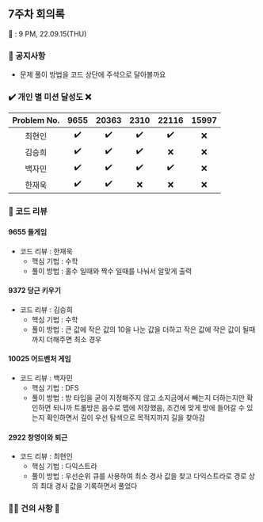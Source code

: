 ## 7주차 회의록 

:calendar: : 9 PM, 22.09.15(THU)

### :loudspeaker: 공지사항
- 문제 풀이 방법을 코드 상단에 주석으로 달아볼까요

### :heavy_check_mark: 개인 별 미션 달성도 :x:
|Problem No.|9655|20363|2310|22116|15997|
|:-----------:|:-----:|:----:|:----:|:----:|:----:|
|최현인|:heavy_check_mark:|:heavy_check_mark:|:heavy_check_mark:|:heavy_check_mark:|:x:|
|김승희|:heavy_check_mark:|:heavy_check_mark:|:heavy_check_mark:|:x:|:x:|
|백자민|:heavy_check_mark:|:heavy_check_mark:|:heavy_check_mark:|:heavy_check_mark:|:x:|
|한재욱|:heavy_check_mark:|:heavy_check_mark:|:x:|:x:|:x:|

### :bookmark_tabs: 코드 리뷰

#### 9655 돌게임

- 코드 리뷰 : 한재욱
  - 핵심 기법 : 수학
  - 풀이 방법 : 홀수 일때와 짝수 일때를 나눠서 알맞게 출력

#### 9372 당근 키우기

- 코드 리뷰 : 김승희
  - 핵심 기법 : 수학
  - 풀이 방법 : 큰 값에 작은 값의 10을 나눈 값을 더하고 작은 값에 작은 값이 될때 까지 더해주면 최소 경우

#### 10025 어드벤처 게임

- 코드 리뷰 : 백자민
  - 핵심 기법 : DFS
  - 풀이 방법 : 방 타입을 굳이 지정해주지 않고 소지금에서 빼는지 더하는지만 확인하면 되니까 트롤방은 음수로 맵에 저장했음, 조건에 맞게 방에 들어갈 수 있는지 확인하면서 깊이 우선 탐색으로 목적지까지 길을 찾아감

#### 2922 창영이와 퇴근

- 코드 리뷰 : 최현인
  - 핵심 기법 : 다익스트라
  - 풀이 방법 : 우선순위 큐를 사용하여 최소 경사 값을 찾고 다익스트라로 경로 상의 최대 경사 값을 기록하면서 풀었다

### :raising_hand_man: 건의 사항 :raising_hand:

